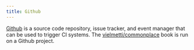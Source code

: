 ```yaml
---
title: Github
---
```

[Github] is a source code repository, issue tracker,
and event manager that can be used to trigger
CI systems. The [vielmetti/commonplace] book is run on a Github
project.

[vielmetti/commonplace]:https://github.com/vielmetti/commonplace
[Github]:https://github.com
